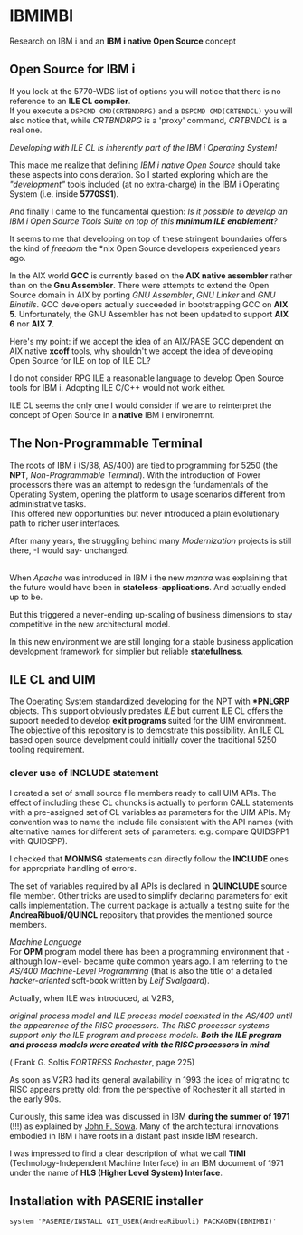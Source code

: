 # IBMIMBI
Research on IBM i and an **IBM i native Open Source** concept

## Open Source for IBM i
If you look at the 5770-WDS list of options you will notice that there is no reference to an **ILE CL compiler**. 
<br/>If you execute a `DSPCMD CMD(CRTBNDRPG)` and a `DSPCMD CMD(CRTBNDCL)` you will also notice that, while *CRTBNDRPG* is a 'proxy' command, *CRTBNDCL* is a real one.

*Developing with ILE CL is inherently part of the IBM i Operating System!*

This made me realize that defining *IBM i native Open Source* should take these aspects into consideration. So I started exploring which are the *\"development\"* tools included (at no extra-charge) in the IBM i Operating System (i.e. inside **5770SS1**).

And finally I came to the fundamental question: *Is it possible to develop an IBM i Open Source Tools Suite on top of this **minimum ILE enablement**?*

It seems to me that developing on top of these stringent boundaries offers the kind of *freedom* the \*nix Open Source developers experienced years ago.


In the AIX world **GCC** is currently based on the **AIX native assembler** rather than on the **Gnu Assembler**. There were attempts to extend the Open Source domain in AIX by porting *GNU Assembler*, *GNU Linker* and *GNU Binutils*. GCC developers actually succeeded in bootstrapping GCC on **AIX 5**. Unfortunately, the GNU Assembler has not been updated to support **AIX 6** nor **AIX 7**. 

Here's my point: if we accept the idea of an AIX/PASE GCC dependent on AIX native **xcoff** tools, why shouldn't we accept the idea of developing Open Source for ILE on top of ILE CL?

I do not consider RPG ILE a reasonable language to develop Open Source tools for IBM i. Adopting ILE C/C++ would not work either. 

ILE CL seems the only one I would consider if we are to reinterpret the concept of Open Source in a  **native** IBM i environemnt.    


## The Non\-Programmable Terminal
The roots of IBM i (S/38, AS/400) are tied to programming for 5250 
(the **NPT**, *Non\-Programmable Terminal*). 
With the introduction of Power processors there was an attempt to redesign the fundamentals of the Operating System, opening the platform to usage scenarios different from administrative tasks. 
<br/>This offered new opportunities but never introduced a plain evolutionary path to richer user interfaces. 

After many years, the struggling behind many *Modernization* projects is still there, -I would say- unchanged.
 
<br/>When *Apache* was introduced in IBM i the new *mantra* was explaining that the future would have been in **stateless\-applications**. And actually ended up to be. 

But this triggered a never\-ending up\-scaling of business dimensions to stay competitive in the new architectural model.

In this new environment we are still longing for a stable business application development framework for simplier but reliable **statefullness**. 


## ILE CL and UIM
The Operating System standardized developing for the NPT with **\*PNLGRP** objects.
This support obviously predates *ILE* but current ILE CL offers the support needed to develop **exit programs** suited for the UIM environment. The objective of this repository is to demostrate this possibility. An ILE CL based open source develpment could initially cover the traditional 5250 tooling requirement. 

### clever use of INCLUDE statement
I created a set of small source file members ready to call UIM APIs. 
The effect of including these CL chuncks is actually to perform CALL statements with a pre-assigned set of CL variables as parameters for the UIM APIs.
My convention was to name the include file consistent with the API  names (with alternative names for different sets of parameters: e.g. compare QUIDSPP1 with QUIDSPP).

I checked that **MONMSG** statements can directly follow the **INCLUDE** ones for appropriate handling of errors.

The set of variables required by all APIs is declared in **QUINCLUDE** source file member. Other tricks are used to simplify declaring parameters for exit calls implementation. The current package is actually a testing suite for the **AndreaRibuoli/QUINCL** repository that provides the mentioned source members.


*Machine Language*
<br/>For **OPM** program model there has been a programming environment that -although low\-level- became quite common years ago. I am referring to the *AS/400 Machine\-Level Programming* (that is also the title of a detailed *hacker\-oriented* soft\-book written by *Leif Svalgaard*).

Actually, when ILE was introduced, at V2R3, 

<cite>original process model and ILE process model coexisted in the AS/400 until the appearence of the RISC processors. The RISC processor systems support only the ILE program and process models. **Both the ILE program and process models were created with the RISC processors in mind**.
</cite> 

( Frank G. Soltis *FORTRESS Rochester*, page 225)

As soon as V2R3 had its general availability in 1993 the idea of migrating to RISC appears pretty old: from the perspective of Rochester it all started in the early 90s.

Curiously, this same idea was discussed in IBM **during the summer of 1971** (!!!) as explained by [John F. Sowa](http://www.jfsowa.com/computer/). Many of the architectural innovations embodied in IBM i have roots in a distant past inside IBM research. 

I was impressed to find a clear description of what we call **TIMI** (Technology-Independent Machine Interface) in an IBM document of 1971 under the name of **HLS (Higher Level System) Interface**.



## Installation with PASERIE installer
`system 'PASERIE/INSTALL GIT_USER(AndreaRibuoli) PACKAGEN(IBMIMBI)'`
